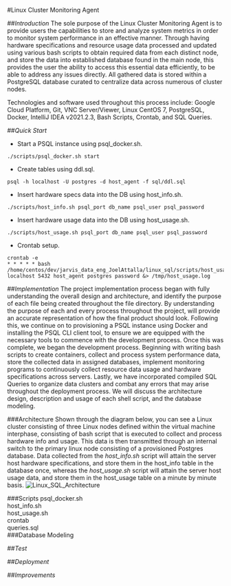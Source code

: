 #Linux Cluster Monitoring Agent

##*Introduction*
The sole purpose of the Linux Cluster Monitoring Agent is to provide users the capabilities to store and analyze 
system metrics in order to monitor system performance in an effective manner.
Through having hardware specifications and resource usage data processed and updated using various bash scripts to obtain
required data from each distinct node, and store the data into established database found in the main node,
this provides the user the ability to access this essential data efficiently, to be able
to address any issues directly. All gathered data is stored within a PostgreSQL database
curated to centralize data across numerous of cluster nodes. 

Technologies and software used throughout this process include: Google Cloud Platform, Git, VNC Server/Viewer, Linux CentOS 7, 
PostgreSQL, Docker, IntelliJ IDEA v2021.2.3, Bash Scripts, Crontab, and SQL Queries.

##*Quick Start*
- Start a PSQL instance using psql_docker.sh.
```
./scripts/psql_docker.sh start
```
- Create tables using ddl.sql.
```
psql -h localhost -U postgres -d host_agent -f sql/ddl.sql
```
- Insert hardware specs data into the DB using host_info.sh.
```
./scripts/host_info.sh psql_port db_name psql_user psql_password
```
- Insert hardware usage data into the DB using host_usage.sh.
```
./scripts/host_usage.sh psql_port db_name psql_user psql_password
```
- Crontab setup.
```
crontab -e
* * * * * bash /home/centos/dev/jarvis_data_eng_JoelAttalla/linux_sql/scripts/host_usage.sh localhost 5432 host_agent postgres password &> /tmp/host_usage.log
```

##*Implementation*
The project implementation process began with fully understanding the overall design 
and architecture, and identify the purpose of each file being created throughout the 
file directory. By understanding the purpose of each and every process throughout the 
project, will provide an accurate representation of how the final product should look. 
Following this, we continue on to provisioning a PSQL instance using Docker and installing
the PSQL CLI client tool, to ensure we are equipped with the necessary tools to commence with 
the development process. Once this was complete, we began the development process. Beginning with
writing bash scripts to create containers, collect and process system performance data,
store the collected data in assigned databases, implement monitoring programs to
continuously collect resource data usage and hardware specifications across servers. Lastly,
we have incorporated compiled SQL Queries to organize data clusters and combat any errors that
may arise throughout the deployment process. We will discuss the architecture design, description
and usage of each shell script, and the database modeling.

###Architecture
Shown through the diagram below, you can see a Linux cluster consisting of three Linux nodes defined
within the virtual machine interphase, consisting of bash script that is executed to collect and process
hardware info and usage. This data is then transmitted through an internal switch to the primary linux node 
consisting of a provisioned Postgres database. Data collected from the *host_info.sh* script will attain the
server host hardware specifications, and store them in the host_info table in the database once, whereas the 
*host_usage.sh* script will attain the server host usage data, and store them in the host_usage table on a 
minute by minute basis.
![Linux_SQL_Architecture](assets/Linux_SQL_Architecture.jpeg)

###Scripts
psql_docker.sh <br />
host_info.sh <br />
host_usage.sh <br />
crontab <br />
queries.sql <br />
###Database Modeling

##*Test*

##*Deployment*

##*Improvements*